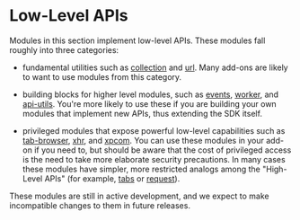 <!-- This Source Code Form is subject to the terms of the Mozilla Public
   - License, v. 2.0. If a copy of the MPL was not distributed with this
   - file, You can obtain one at http://mozilla.org/MPL/2.0/. -->

# Low-Level APIs #

Modules in this section implement low-level APIs. These
modules fall roughly into three categories:

* fundamental utilities such as
[collection](modules/sdk/platform/xpcom.html) and
[url](modules/sdk/url.html). Many add-ons are likely to
want to use modules from this category.

* building blocks for higher level modules, such as
[events](modules/sdk/deprecated/events.html),
[worker](modules/sdk/content/worker.html), and
[api-utils](modules/sdk/deprecated/api-utils.html). You're more
likely to use these if you are building your own modules that
implement new APIs, thus extending the SDK itself.

* privileged modules that expose powerful low-level capabilities
such as [tab-browser](modules/sdk/deprecated/tab-browser.html),
[xhr](modules/sdk/net/xhr.html), and
[xpcom](modules/sdk/platform/xpcom.html). You can use these
modules in your add-on if you need to, but should be aware that
the cost of privileged access is the need to take more elaborate
security precautions. In many cases these modules have simpler,
more restricted analogs among the "High-Level APIs" (for
example, [tabs](modules/sdk/tabs.html) or
[request](modules/sdk/request.html)).

These modules are still in active development, and we expect to
make incompatible changes to them in future releases.
